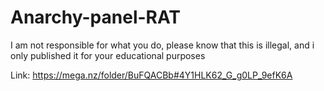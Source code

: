 # Anarchy-panel-RAT
I am not responsible for what you do, please know that this is illegal, and i only published it for your educational purposes

Link: https://mega.nz/folder/BuFQACBb#4Y1HLK62_G_g0LP_9efK6A
